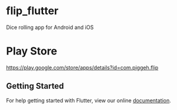 # flip_flutter

Dice rolling app for Android and iOS

# Play Store
https://play.google.com/store/apps/details?id=com.piggeh.flip

## Getting Started

For help getting started with Flutter, view our online
[documentation](http://flutter.io/).
